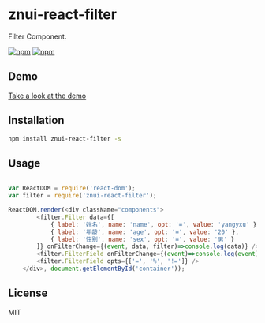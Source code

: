 # znui-react-filter
Filter Component.

[![npm](https://img.shields.io/npm/v/znui-react-filter.svg)](https://www.npmjs.com/package/znui-react-filter)
[![npm](https://img.shields.io/npm/dm/znui-react-filter.svg)](https://www.npmjs.com/package/znui-react-filter)

## Demo

[Take a look at the demo](https://znui.github.io/znui-react-filter/example/www/index.html)

## Installation

```bash
npm install znui-react-filter -s
```

## Usage

```javascript

var ReactDOM = require('react-dom');
var filter = require('znui-react-filter');

ReactDOM.render(<div className="components">
        <filter.Filter data={[
            { label: '姓名', name: 'name', opt: '=', value: 'yangyxu' },
            { label: '年龄', name: 'age', opt: '=', value: '20' },
            { label: '性别', name: 'sex', opt: '=', value: '男' }
        ]} onFilterChange={(event, data, filter)=>console.log(data)} />
        <filter.FilterField onFilterChange={(event)=>console.log(event)} />
        <filter.FilterField opts={['=', '%', '!=']} />
    </div>, document.getElementById('container'));

```

## License

MIT